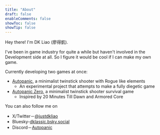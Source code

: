 ```yaml
---
title: "About"
draft: false
enableComments: false
showToc: false
showTip: false
---
```


Hey there! I'm DK Liao (廖得凱).

I've been in game industry for quite a while but haven't involved in the Development side at all. So I figure it would be cool if I can make my own game.

Currently developing two games at once:

- [Autopanic](https://store.steampowered.com/app/1274830/), a minimalist twinstick shooter with Rogue like elements
    - An experimental project that attempts to make a fully diegetic game
- [Autopanic Zero](https://store.steampowered.com/app/1423670/), a minimalist twinstick shooter survival game 
    - Inspired by 20 Minutes Till Dawn and Armored Core

You can also follow me on 

- X/Twitter－[@justdkliao](https://x.com/justdkliao)
- Bluesky-[dklassic.bsky.social](https://bsky.app/profile/dklassic.bsky.social)
- Discord－[Autopanic](https://discord.gg/w57PEN42KV)